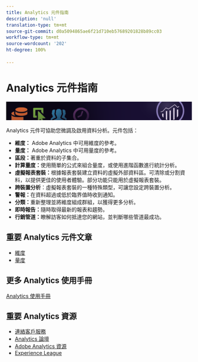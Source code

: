 ```yaml
---
title: Analytics 元件指南
description: 'null'
translation-type: tm+mt
source-git-commit: d0a5094865ae6f21d710eb57689201828b89cc03
workflow-type: tm+mt
source-wordcount: '202'
ht-degree: 100%

---
```



# Analytics 元件指南

![橫幅](../../assets/doc_banner_components.png)

Analytics 元件可協助您微調及啟用資料分析。元件包括：

* **維度：** Adobe Analytics 中可用維度的參考。
* **量度：** Adobe Analytics 中可用量度的參考。
* **區段：**&#x200B;著重於資料的子集合。
* **計算量度：**&#x200B;使用簡單的公式來組合量度，或使用進階函數進行統計分析。
* **虛擬報表套裝：**&#x200B;根據報表套裝建立資料的虛擬外部資料區。可清除或分割資料，以提供更佳的使用者體驗。部分功能只能用於虛擬報表套裝。
* **跨裝置分析**：虛擬報表套裝的一種特殊類型，可讓您設定跨裝置分析。
* **警報：**&#x200B;在資料超過或低於臨界值時收到通知。
* **分類：**&#x200B;重新整理並將維度組成群組，以獲得更多分析。
* **即時報告：**&#x200B;隨時取得最新的報表和趨勢。
* **行銷管道：**&#x200B;瞭解訪客如何抵達您的網站，並判斷哪些管道最成功。

## 重要 Analytics 元件文章

* [維度](dimensions/overview.md)
* [量度](metrics/overview.md)

## 更多 Analytics 使用手冊

[Analytics 使用手冊](/help/landing/home.md)

## 重要 Analytics 資源

* [連絡客戶服務](https://helpx.adobe.com/tw/contact/enterprise-support.ec.html)
* [Analytics 論壇](https://forums.adobe.com/community/experience-cloud/analytics-cloud/analytics)
* [Adobe Analytics 資源](https://forums.adobe.com/message/10660755)
* [Experience League](https://landing.adobe.com/experience-league/)
